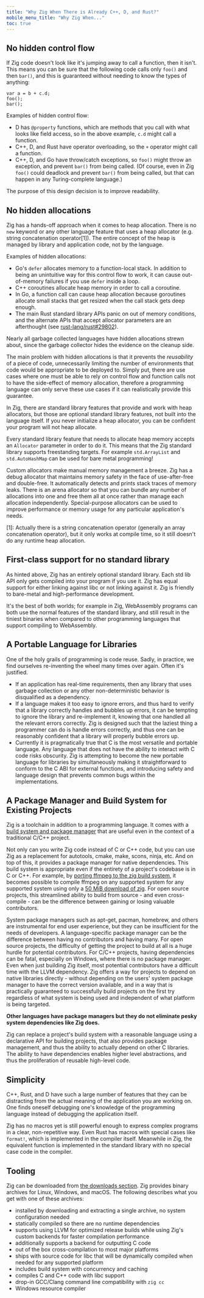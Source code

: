 ```yaml
---
title: "Why Zig When There is Already C++, D, and Rust?"
mobile_menu_title: "Why Zig When..."
toc: true
---
```



## No hidden control flow

If Zig code doesn't look like it's jumping away to call a function, then it isn't. This means you can be sure that the following code calls only `foo()` and then `bar()`, and this is guaranteed without needing to know the types of anything:

```zig
var a = b + c.d;
foo();
bar();
```

Examples of hidden control flow:

* D has `@property` functions, which are methods that you call with what looks like field access, so in the above example, `c.d` might call a function.
* C++, D, and Rust have operator overloading, so the `+` operator might call a function.
* C++, D, and Go have throw/catch exceptions, so `foo()` might throw an exception, and prevent `bar()` from being called. (Of course, even in Zig `foo()` could deadlock and prevent `bar()` from being called, but that can happen in any Turing-complete language.)

The purpose of this design decision is to improve readability.

## No hidden allocations

Zig has a hands-off approach when it comes to heap allocation. There is no `new` keyword
or any other language feature that uses a heap allocator (e.g. string concatenation operator[1]).
The entire concept of the heap is managed by library and application code, not by the language.

Examples of hidden allocations:

* Go's `defer` allocates memory to a function-local stack. In addition to being an unintuitive
  way for this control flow to work, it can cause out-of-memory failures if you use
  `defer` inside a loop.
* C++ coroutines allocate heap memory in order to call a coroutine.
* In Go, a function call can cause heap allocation because goroutines allocate small stacks
  that get resized when the call stack gets deep enough.
* The main Rust standard library APIs panic on out of memory conditions, and the alternate
  APIs that accept allocator parameters are an afterthought
  (see [rust-lang/rust#29802](https://github.com/rust-lang/rust/issues/29802)).

Nearly all garbage collected languages have hidden allocations strewn about, since the
garbage collector hides the evidence on the cleanup side.

The main problem with hidden allocations is that it prevents the *reusability* of a
piece of code, unnecessarily limiting the number of environments that code would be
appropriate to be deployed to. Simply put, there are use cases where one must be able
to rely on control flow and function calls not to have the side-effect of memory allocation,
therefore a programming language can only serve these use cases if it can realistically
provide this guarantee.

In Zig, there are standard library features that provide and work with heap allocators,
but those are optional standard library features, not built into the language itself.
If you never initialize a heap allocator, you can be confident your program will not heap allocate.

Every standard library feature that needs to allocate heap memory accepts an `Allocator` parameter
in order to do it. This means that the Zig standard library supports freestanding targets. For
example `std.ArrayList` and `std.AutoHashMap` can be used for bare metal programming!

Custom allocators make manual memory management a breeze. Zig has a debug allocator that
maintains memory safety in the face of use-after-free and double-free. It automatically
detects and prints stack traces of memory leaks. There is an arena allocator so that you can
bundle any number of allocations into one and free them all at once rather than manage
each allocation independently. Special-purpose allocators can be used to improve performance
or memory usage for any particular application's needs.

[1]: Actually there is a string concatenation operator (generally an array concatenation operator), but it only works at compile time, so it still doesn't do any runtime heap allocation.

## First-class support for no standard library

As hinted above, Zig has an entirely optional standard library. Each std lib API only gets compiled
into your program if you use it. Zig has equal support for either linking against libc or
not linking against it. Zig is friendly to bare-metal and high-performance development.

It's the best of both worlds; for example in Zig, WebAssembly programs can both use
the normal features of the standard library, and still result in the tiniest binaries when
compared to other programming languages that support compiling to WebAssembly.

## A Portable Language for Libraries

One of the holy grails of programming is code reuse. Sadly, in practice, we find ourselves re-inventing the wheel many times over again. Often it's justified.

 * If an application has real-time requirements, then any library that uses garbage collection or any other non-deterministic behavior is disqualified as a dependency.
 * If a language makes it too easy to ignore errors, and thus hard to verify that a library correctly handles and bubbles up errors, it can be tempting to ignore the library and re-implement it, knowing that one handled all the relevant errors correctly. Zig is designed such that the laziest thing a programmer can do is handle errors correctly, and thus one can be reasonably confident that a library will properly bubble errors up.
 * Currently it is pragmatically true that C is the most versatile and portable language. Any language that does not have the ability to interact with C code risks obscurity. Zig is attempting to become the new portable language for libraries by simultaneously making it straightforward to conform to the C ABI for external functions, and introducing safety and language design that prevents common bugs within the implementations.

## A Package Manager and Build System for Existing Projects

Zig is a toolchain in addition to a programming language. It comes with a
[build system and package manager](/learn/build-system/) that are useful even
in the context of a traditional C/C++ project.

Not only can you write Zig code instead of C or C++ code, but you can use Zig
as a replacement for autotools, cmake, make, scons, ninja, etc. And on top of
this, it provides a package manager for native dependencies. This build system
is appropriate even if the entirety of a project's codebase is in C or C++.
For example, by
[porting ffmpeg to the zig build system](https://github.com/andrewrk/ffmpeg),
it becomes possible to compile ffmpeg on any supported system for any supported
system using only a [50 MiB download of zig](/download/). For open source
projects, this streamlined ability to build from source - and even
cross-compile - can be the difference between gaining or losing valuable
contributors.

System package managers such as apt-get, pacman, homebrew, and others are
instrumental for end user experience, but they can be insufficient for the
needs of developers. A language-specific package manager can be the difference
between having no contributors and having many. For open source projects, the
difficulty of getting the project to build at all is a huge hurdle for
potential contributors. For C/C++ projects, having dependencies can be fatal,
especially on Windows, where there is no package manager. Even when just
building Zig itself, most potential contributors have a difficult time with the
LLVM dependency. Zig offers a way for projects to depend on native libraries
directly - without depending on the users' system package manager to have the
correct version available, and in a way that is practically guaranteed to
successfully build projects on the first try regardless of what system is being
used and independent of what platform is being targeted.

**Other languages have package managers but they do not eliminate pesky system
dependencies like Zig does.**

Zig can replace a project's build system with a reasonable language using
a declarative API for building projects, that also provides package management,
and thus the ability to actually depend on other C libraries. The ability to
have dependencies enables higher level abstractions, and thus the proliferation
of reusable high-level code.

## Simplicity

C++, Rust, and D have such a large number of features that they can be distracting from the actual meaning of the application you are working on. One finds oneself debugging one's knowledge of the programming language instead of debugging the application itself.

Zig has no macros yet is still powerful enough to express complex programs in a
clear, non-repetitive way. Even Rust has macros with special cases like
`format!`, which is implemented in the compiler itself. Meanwhile in Zig, the
equivalent function is implemented in the standard library with no special case
code in the compiler.

## Tooling

Zig can be downloaded from [the downloads section](/download/).  Zig provides
binary archives for Linux, Windows, and macOS. The following describes what you
get with one of these archives:

* installed by downloading and extracting a single archive, no system configuration needed
* statically compiled so there are no runtime dependencies
* supports using LLVM for optimized release builds while using Zig's custom backends for faster compilation performance
* additionally supports a backend for outputting C code
* out of the box cross-compilation to most major platforms
* ships with source code for libc that will be dynamically compiled when needed for any supported platform
* includes build system with concurrency and caching
* compiles C and C++ code with libc support
* drop-in GCC/Clang command line compatibility with `zig cc`
* Windows resource compiler
